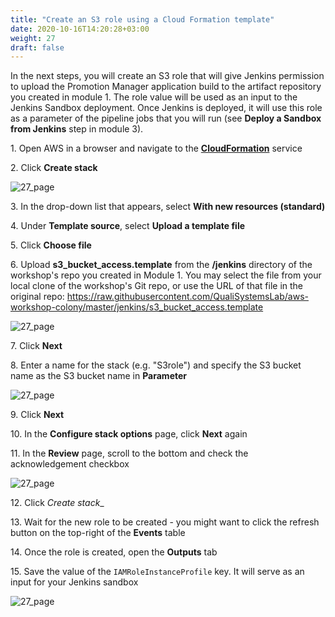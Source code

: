 ```yaml
---
title: "Create an S3 role using a Cloud Formation template"
date: 2020-10-16T14:20:28+03:00
weight: 27
draft: false
---
```


In the next steps, you will create an S3 role that will give Jenkins permission to upload the Promotion Manager application build to the artifact repository you created in module 1. The role value will be used as an input to the Jenkins Sandbox deployment. Once Jenkins is deployed, it will use this role as a parameter of the pipeline jobs that you will run (see __Deploy a Sandbox from Jenkins__ step in module 3).

1\. Open AWS in a browser and navigate to the [__CloudFormation__](https://console.aws.amazon.com/cloudformation/) service

2\. Click __Create stack__

![27_page](/images/module3/27_page.png)

3\. In the drop-down list that appears, select __With new resources (standard)__

4\. Under __Template source__, select __Upload a template file__

5\. Click __Choose file__

6\. Upload __s3_bucket_access.template__ from the __/jenkins__ directory of the workshop's repo you created in Module 1.
You may select the file from your local clone of the workshop's Git repo, or use the URL of that file in the original repo:
https://raw.githubusercontent.com/QualiSystemsLab/aws-workshop-colony/master/jenkins/s3_bucket_access.template

![27_page](/images/module3/28_page.png)

7\. Click __Next__

8\. Enter a name for the stack (e.g. "S3role") and specify the S3 bucket name as the S3 bucket name in __Parameter__

![27_page](/images/module3/29_page.png)

9\. Click __Next__

10\. In the __Configure stack options__ page, click __Next__ again

11\. In the __Review__ page, scroll to the bottom and check the acknowledgement checkbox

![27_page](/images/module3/30_page.png)

12\. Click _Create stack__

13\. Wait for the new role to be created - you might want to click the refresh button on the top-right of the __Events__ table

14\. Once the role is created, open the __Outputs__ tab

15\. Save the value of the `IAMRoleInstanceProfile` key. It will serve as an input for your Jenkins sandbox

![27_page](/images/module3/31_page.png)
